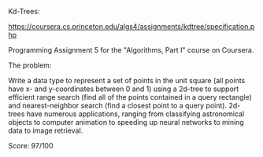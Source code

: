 Kd-Trees:

https://coursera.cs.princeton.edu/algs4/assignments/kdtree/specification.php

Programming Assignment 5 for the "Algorithms, Part I" course on Coursera.

The problem:

Write a data type to represent a set of points in the unit square (all points have x- and y-coordinates between 0 and 1) using a 2d-tree to support efficient range search (find all of the points contained in a query rectangle) and nearest-neighbor search (find a closest point to a query point). 2d-trees have numerous applications, ranging from classifying astronomical objects to computer animation to speeding up neural networks to mining data to image retrieval.


Score: 97/100
